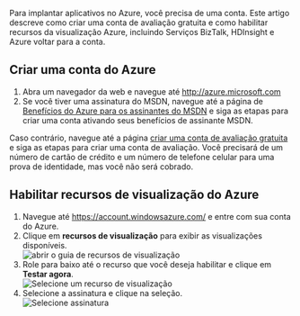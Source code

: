 Para implantar aplicativos no Azure, você precisa de uma conta. Este artigo descreve como criar uma conta de avaliação gratuita e como habilitar recursos da visualização Azure, incluindo Serviços BizTalk, HDInsight e Azure voltar para a conta.

## <a name="create-an-azure-account"></a>Criar uma conta do Azure

1.  Abra um navegador da web e navegue até <http://azure.microsoft.com>
2.  Se você tiver uma assinatura do MSDN, navegue até a página de [Benefícios do Azure para os assinantes do MSDN](https://azure.microsoft.com/pricing/member-offers/msdn-benefits-details/) e siga as etapas para criar uma conta ativando seus benefícios de assinante MSDN.

   Caso contrário, navegue até a página [criar uma conta de avaliação gratuita](https://azure.microsoft.com/pricing/free-trial/) e siga as etapas para criar uma conta de avaliação. Você precisará de um número de cartão de crédito e um número de telefone celular para uma prova de identidade, mas você não será cobrado.

## <a name="enable-azure-preview-features"></a>Habilitar recursos de visualização do Azure

1.  Navegue até <https://account.windowsazure.com/> e entre com sua conta do Azure.
2.  Clique em **recursos de visualização** para exibir as visualizações disponíveis.<br />
    ![abrir o guia de recursos de visualização][1]
3.  Role para baixo até o recurso que você deseja habilitar e clique em **Testar agora**.<br />
    ![Selecione um recurso de visualização][2]
4.  Selecione a assinatura e clique na seleção.<br />
    ![Selecione assinatura][3]

[1]: ./media/create-an-azure-account/antares-iaas-preview-01.png
[2]: ./media/create-an-azure-account/antares-iaas-preview-05.png
[3]: ./media/create-an-azure-account/antares-iaas-preview-06.png

